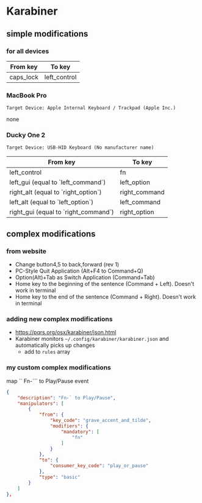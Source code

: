 # Karabiner

## simple modifications

### for all devices

| From key  | To key       |
| --------- | ------------ |
| caps_lock | left_control |

### MacBook Pro

`Target Device: Apple Internal Keyboard / Trackpad (Apple Inc.)`

none

### Ducky One 2

`Target Device: USB-HID Keyboard (No manufacturer name)`

| From key                               | To key        |
| -------------------------------------- | ------------- |
| left_control                           | fn            |
| left_gui (equal to \`left_command\`)   | left_option   |
| right_alt (equal to \`right_option\`)  | right_command |
| left_alt (equal to \`left_option\`)    | left_command  |
| right_gui (equal to \`right_command\`) | right_option  |

## complex modifications

### from website

- Change button4,5 to back,forward (rev 1)
- PC-Style Quit Application (Alt+F4 to Command+Q)
- Option(Alt)+Tab as Switch Application (Command+Tab)
- Home key to the beginning of the sentence (Command + Left). Doesn't work in terminal
- Home key to the end of the sentence (Command + Right). Doesn't work in terminal

### adding new complex modifications

- <https://pqrs.org/osx/karabiner/json.html>
- Karabiner monitors `~/.config/karabiner/karabiner.json` and automatically picks up changes
  - add to `rules` array

### my custom complex modifications

map `` Fn-``` to Play/Pause event

```json
{
    "description": "Fn-` to Play/Pause",
    "manipulators": [
        {
            "from": {
                "key_code": "grave_accent_and_tilde",
                "modifiers": {
                    "mandatory": [
                        "fn"
                    ]
                }
            },
            "to": {
                "consumer_key_code": "play_or_pause"
            },
            "type": "basic"
        }
    ]
},
```
